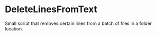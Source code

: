 # DeleteLinesFromText
Small script that removes certain lines from a batch of files in a folder location.

